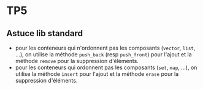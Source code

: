 # TP5

## Astuce lib standard

+ pour les conteneurs qui n'ordonnent pas les composants (`vector`, `list`, ...),
  on utilise la méthode `push_back` (resp `push_front`) pour l'ajout et la
  méthode `remove` pour la suppression d'éléments.
+ pour les conteneurs qui ordonnent pas les composants (`set`, `map`, ...),
  on utilise la méthode `insert` pour l'ajout et la méthode `erase` pour la
  suppression d'éléments.
